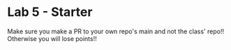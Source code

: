# Lab 5 - Starter
Make sure you make a PR to your own repo's main and not the class' repo!! Otherwise you will lose points!!
